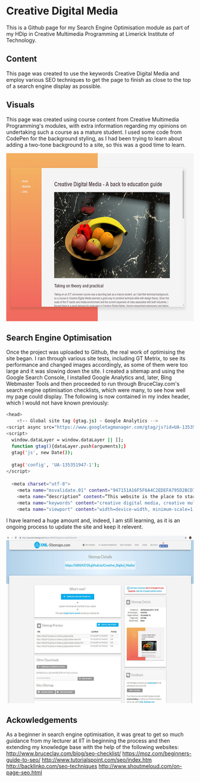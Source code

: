 # Creative Digital Media 

This is a Github page for my Search Engine Optimisation module as part of my HDip in Creative Multimedia Programming at Limerick Institute of Technology. 

## Content

This page was created to use the keywords Creative Digital Media and employ various SEO techniques to get the page to finish as close to the top of a search engine display as possible.

## Visuals

This page was created using course content from Creative Multimedia Programming's modules, with extra information regarding my opinions on undertaking such a course as a mature student. I used some code from CodePen for the background styling, as I had been trying to learn about adding a two-tone background to a site, so this was a good time to learn.

<img src="img/web1.png" alt="Website" width="600" height="450" style="max-width:100%">

                                                      
## Search Engine Optimisation 
Once the project was uploaded to Github, the real work of optimising the site began. I ran through various site tests, including GT Metrix, to see its performance and changed images accordingly, as some of them were too large and it was slowing down the site. I created a sitemap and using the Google Search Console, I installed Google Analytics and, later, Bing Webmaster Tools and then proceeded to run through BruceClay.com's search engine optimisation checklists, which were many, to see how well my page could display.
The following is now contained in my index header, which I would not have known previously: 

```bash
<head>
    <!-- Global site tag (gtag.js) - Google Analytics -->
<script async src="https://www.googletagmanager.com/gtag/js?id=UA-135351947-1"></script>
<script>
  window.dataLayer = window.dataLayer || [];
  function gtag(){dataLayer.push(arguments);}
  gtag('js', new Date());

  gtag('config', 'UA-135351947-1');
</script>

  <meta charset="utf-8">
    <meta name="msvalidate.01" content="947151A16F5F6A4C2EDEFA795D2BCD75" />
    <meta name=”description” content=”This website is the place to start reading if you want to study Creative Digital Media but are unsure about going back to college.”>
    <meta name="keywords" content="creative digital media, creative multimedia programming, digital media">
    <meta name="viewport" content="width=device-width, minimum-scale=1, maximum-scale=2">
```

I have learned a huge amount and, indeed, I am still learning, as it is an ongoing process to update the site and keep it relevent.

<img src="img/Sitemap.jpg" alt="Sitemap" width="600" height="450" style="max-width:100%">


## Ackowledgements
As a beginner in search engine optimisation, it was great to get so much guidance from my lecturer at lIT in beginning the process  and then extending my knowledge base with the help of the following websites:
http://www.bruceclay.com/blog/seo-checklist/
https://moz.com/beginners-guide-to-seo/
http://www.tutorialspoint.com/seo/index.htm
http://backlinko.com/seo-techniques
http://www.shoutmeloud.com/on-page-seo.html